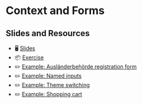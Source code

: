 # Context and Forms

## Slides and Resources

- 🖥 [Slides](https://docs.google.com/presentation/d/1d9zn7iCpWt8xWrExel6PxoebZ0ybeUl79qE4wgls4zk/edit#slide=id.gc38bd7d9bd_0_446)
- 📦 [Exercise](https://codesandbox.io/s/react-usecontext-exercise-randomapp-tfp4l)
- ✏️ [Example: Ausländerbehörde registration form](https://codesandbox.io/s/react-22f-forms-oi47ms)
- ✏️ [Example: Named inputs](https://codesandbox.io/s/react-form-namedinput-1ccjz)
- ✏️ [Example: Theme switching](https://codesandbox.io/s/react-usecontext-themeswitcher-zi5mt)
- ✏️ [Example: Shopping cart](https://codesandbox.io/s/react-usecontext-shoppingcart-myhf4)

